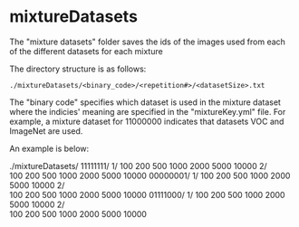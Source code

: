 # mixtureDatasets

The "mixture datasets" folder saves the ids of the images used from each of the different datasets for each mixture

The directory structure is as follows:

```
./mixtureDatasets/<binary_code>/<repetition#>/<datasetSize>.txt
```

The "binary code" specifies which dataset is used in the mixture dataset where the indicies' meaning are specified in the "mixtureKey.yml" file. For example, a mixture dataset for 11000000 indicates that datasets VOC and ImageNet are used. 

An example is below:

./mixtureDatasets/
	11111111/
		1/
			100
			200
			500
			1000
			2000
			5000
			10000
		2/	
			100
			200
			500
			1000
			2000
			5000
			10000
	00000001/
		1/
			100
			200
			500
			1000
			2000
			5000
			10000
		2/	
			100
			200
			500
			1000
			2000
			5000
			10000
	01111000/
		1/
			100
			200
			500
			1000
			2000
			5000
			10000
		2/	
			100
			200
			500
			1000
			2000
			5000
			10000
		